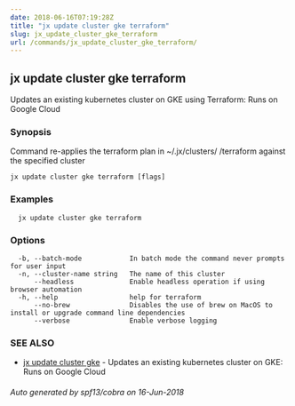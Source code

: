 ```yaml
---
date: 2018-06-16T07:19:28Z
title: "jx update cluster gke terraform"
slug: jx_update_cluster_gke_terraform
url: /commands/jx_update_cluster_gke_terraform/
---
```

## jx update cluster gke terraform

Updates an existing kubernetes cluster on GKE using Terraform: Runs on Google Cloud

### Synopsis

Command re-applies the terraform plan in ~/.jx/clusters/ <cluster>/terraform against the specified cluster

```
jx update cluster gke terraform [flags]
```

### Examples

```
  jx update cluster gke terraform
```

### Options

```
  -b, --batch-mode            In batch mode the command never prompts for user input
  -n, --cluster-name string   The name of this cluster
      --headless              Enable headless operation if using browser automation
  -h, --help                  help for terraform
      --no-brew               Disables the use of brew on MacOS to install or upgrade command line dependencies
      --verbose               Enable verbose logging
```

### SEE ALSO

* [jx update cluster gke](/commands/jx_update_cluster_gke/)	 - Updates an existing kubernetes cluster on GKE: Runs on Google Cloud

###### Auto generated by spf13/cobra on 16-Jun-2018
